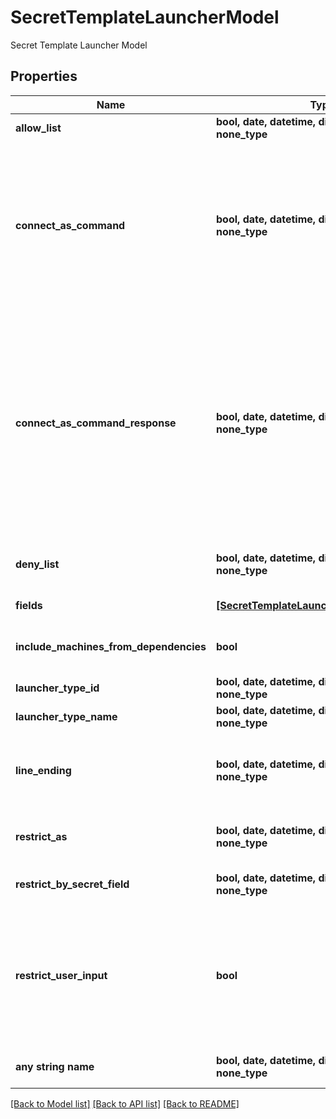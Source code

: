 # SecretTemplateLauncherModel

Secret Template Launcher Model

## Properties
Name | Type | Description | Notes
------------ | ------------- | ------------- | -------------
**allow_list** | **bool, date, datetime, dict, float, int, list, str, none_type** | User can select from values in this list | [optional] 
**connect_as_command** | **bool, date, datetime, dict, float, int, list, str, none_type** | This command is used after a PuTTy session is launched on a Secret that has SSH Proxy enabled and has a Secret set under &#39;Connect As&#39; in the Launcher tab. The default su command is &#39;su - $USERNAME&#39;. $USERNAME is the token used to retrieve the username field from the Secret. Sudo can also be used by specifying &#39;sudo -u $USERNAME /bin/bash&#39;. | [optional] 
**connect_as_command_response** | **bool, date, datetime, dict, float, int, list, str, none_type** | The Connect As Command Response is the response from the server prompting for a password. This is used so $productName knows when to send the password to the system. If the response from the server after typing &#39;su - root&#39; is &#39;Password:&#39; then the Connect As Command Response needs to contain &#39;Password:$PASSWORD&#39;. The $CONNECTASPASSWORD token will use the credentials from the Secret set under &#39;Connect As&#39; when prompted. | [optional] 
**deny_list** | **bool, date, datetime, dict, float, int, list, str, none_type** | User cannot enter these values. If used with an Allow List, the Deny List will take precedence. | [optional] 
**fields** | [**[SecretTemplateLauncherFieldValueModel]**](SecretTemplateLauncherFieldValueModel.md) | Fields that can be mapped to this launcher | [optional] 
**include_machines_from_dependencies** | **bool** | This will add the list of machine names from the secret dependencies to either the allow list or block list. | [optional] 
**launcher_type_id** | **bool, date, datetime, dict, float, int, list, str, none_type** | Unique ID for Launcher Type | [optional] 
**launcher_type_name** | **bool, date, datetime, dict, float, int, list, str, none_type** | Name for Launcher Type | [optional] 
**line_ending** | **bool, date, datetime, dict, float, int, list, str, none_type** | The line ending that will be append to the end of the Connect As Command. This needs to match the type of line ending required by the system being proxied to. | [optional] 
**restrict_as** | **bool, date, datetime, dict, float, int, list, str, none_type** | Restrict what can be selected to come from a list, only allow certain fields, or only deny certain fields. | [optional] 
**restrict_by_secret_field** | **bool, date, datetime, dict, float, int, list, str, none_type** | Select a field that will contain the list of items that will restrict the input. | [optional] 
**restrict_user_input** | **bool** | You may specify a field of comma separated hosts or IP addresses that the user will be restricted to. The allow list will allow only these values, while the block list will allow all values except the hosts on the Secret Field.  Example: 192.168.1.2, MACHINE.EXAMPLE.COM, 192.168.1.60 | [optional] 
**any string name** | **bool, date, datetime, dict, float, int, list, str, none_type** | any string name can be used but the value must be the correct type | [optional]

[[Back to Model list]](../README.md#documentation-for-models) [[Back to API list]](../README.md#documentation-for-api-endpoints) [[Back to README]](../README.md)


